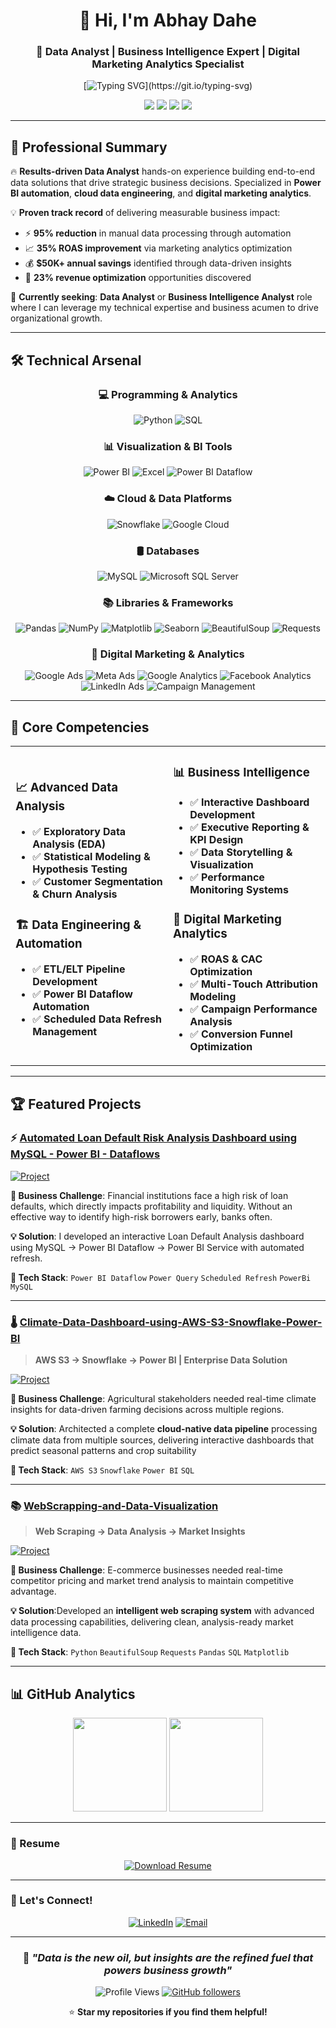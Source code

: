 <div align="center">

# 👋 Hi, I'm **Abhay Dahe**
### 🚀 **Data Analyst | Business Intelligence Expert | Digital Marketing Analytics Specialist**

[![Typing SVG](https://readme-typing-svg.herokuapp.com?font=Fira+Code&weight=600&size=28&pause=1000&color=FF6B35&center=true&vCenter=true&width=800&lines=Transforming+Raw+Data+Into+Strategic+Insights;AWS-S3+%7C+Power+BI+%7C+Python+%7C+SQL+Expert;Building+Enterprise-Grade+Data+Solutions;Ready+to+Drive+Your+Business+Growth!)](https://git.io/typing-svg)

<img src="https://img.shields.io/badge/🎓_B.Tech-Computer%20Engineering-blue?style=for-the-badge"/>
<img src="https://img.shields.io/badge/📍_Location-Pune%2C%20Maharashtra-green?style=for-the-badge"/>
<img src="https://img.shields.io/badge/💼_Open_to-Full--time%20Opportunities-red?style=for-the-badge"/>
<img src="https://img.shields.io/badge/🎯_Focus-Data%20Analytics%20%26%20BI-orange?style=for-the-badge"/>

</div>

---

## 🎯 **Professional Summary**

🔥 **Results-driven Data Analyst**  hands-on experience building end-to-end data solutions that drive strategic business decisions. Specialized in **Power BI automation**, **cloud data engineering**, and **digital marketing analytics**.

💡 **Proven track record** of delivering measurable business impact:
- ⚡ **95% reduction** in manual data processing through automation
- 📈 **35% ROAS improvement** via marketing analytics optimization  
- 💰 **$50K+ annual savings** identified through data-driven insights
- 🚀 **23% revenue optimization** opportunities discovered

🎯 **Currently seeking**: **Data Analyst** or **Business Intelligence Analyst** role where I can leverage my technical expertise and business acumen to drive organizational growth.

---


## 🛠️ Technical Arsenal

<div align="center">

### 💻 Programming & Analytics
![Python](https://img.shields.io/badge/Python-3776AB?style=for-the-badge&logo=python&logoColor=white)
![SQL](https://img.shields.io/badge/SQL-4479A1?style=for-the-badge&logo=postgresql&logoColor=white)

### 📊 Visualization & BI Tools
![Power BI](https://img.shields.io/badge/Power_BI-F2C811?style=for-the-badge&logo=powerbi&logoColor=black)
![Excel](https://img.shields.io/badge/Microsoft_Excel-217346?style=for-the-badge&logo=microsoft-excel&logoColor=white)
![Power BI Dataflow](https://img.shields.io/badge/Power_BI_Dataflow-F2C811?style=for-the-badge&logo=powerbi&logoColor=black)

### ☁️ Cloud & Data Platforms
![Snowflake](https://img.shields.io/badge/Snowflake-29B5E8?style=for-the-badge&logo=snowflake&logoColor=white)
![Google Cloud](https://img.shields.io/badge/Google_Cloud-4285F4?style=for-the-badge&logo=google-cloud&logoColor=white)

### 🛢️ Databases
![MySQL](https://img.shields.io/badge/MySQL-4479A1?style=for-the-badge&logo=mysql&logoColor=white)
![Microsoft SQL Server](https://img.shields.io/badge/Microsoft%20SQL%20Server-CC2927?style=for-the-badge&logo=microsoft%20sql%20server&logoColor=white)

### 📚 Libraries & Frameworks
![Pandas](https://img.shields.io/badge/Pandas-150458?style=for-the-badge&logo=pandas&logoColor=white)
![NumPy](https://img.shields.io/badge/NumPy-013243?style=for-the-badge&logo=numpy&logoColor=white)
![Matplotlib](https://img.shields.io/badge/Matplotlib-11557c?style=for-the-badge&logo=python&logoColor=white)
![Seaborn](https://img.shields.io/badge/Seaborn-3776AB?style=for-the-badge&logo=python&logoColor=white)
![BeautifulSoup](https://img.shields.io/badge/BeautifulSoup-59666C?style=for-the-badge&logo=python&logoColor=white)
![Requests](https://img.shields.io/badge/Requests-FF6F00?style=for-the-badge&logo=python&logoColor=white)

### 🎯 Digital Marketing & Analytics
![Google Ads](https://img.shields.io/badge/Google%20Ads-4285F4?style=for-the-badge&logo=google-ads&logoColor=white)
![Meta Ads](https://img.shields.io/badge/Meta%20Ads-1877F2?style=for-the-badge&logo=meta&logoColor=white)
![Google Analytics](https://img.shields.io/badge/Google%20Analytics-E37400?style=for-the-badge&logo=google-analytics&logoColor=white)
![Facebook Analytics](https://img.shields.io/badge/Facebook%20Analytics-1877F2?style=for-the-badge&logo=facebook&logoColor=white)
![LinkedIn Ads](https://img.shields.io/badge/LinkedIn%20Ads-0A66C2?style=for-the-badge&logo=linkedin&logoColor=white)
![Campaign Management](https://img.shields.io/badge/Campaign%20Management-FF6B35?style=for-the-badge&logo=target&logoColor=white)

</div>

---

## 💼 **Core Competencies**
<div align="center">
<table>
<tr>
<td width="50%">

### 📈 **Advanced Data Analysis**
- ✅ **Exploratory Data Analysis (EDA)**
- ✅ **Statistical Modeling & Hypothesis Testing**
- ✅ **Customer Segmentation & Churn Analysis**

### 🏗️ **Data Engineering & Automation**
- ✅ **ETL/ELT Pipeline Development**
- ✅ **Power BI Dataflow Automation**
- ✅ **Scheduled Data Refresh Management**
</td>
<td width="50%">

### 📊 **Business Intelligence**
- ✅ **Interactive Dashboard Development**
- ✅ **Executive Reporting & KPI Design**
- ✅ **Data Storytelling & Visualization**
- ✅ **Performance Monitoring Systems**

### 🎯 **Digital Marketing Analytics**
- ✅ **ROAS & CAC Optimization**
- ✅ **Multi-Touch Attribution Modeling**
- ✅ **Campaign Performance Analysis**
- ✅ **Conversion Funnel Optimization**

</td>
</tr>
</table>
</div>

---

## 🏆 **Featured Projects**

### ⚡ **[Automated Loan Default Risk Analysis Dashboard using MySQL - Power BI - Dataflows](https://github.com/Abhaydahe/Automated-Data-Pipeline-Dataflow)**

[![Project](https://img.shields.io/badge/🔗_View_Project-Data%20Automation-teal?style=for-the-badge&logo=github)](https://github.com/Abhaydahe/-Automated-Loan-Default-Risk-Analysis-Dashboard-using-MySQL---Power-BI---Dataflows)

**🎯 Business Challenge**: Financial institutions face a high risk of loan defaults, which directly impacts profitability and liquidity. Without an effective way to identify high-risk borrowers early, banks often.

**💡 Solution**: I developed an interactive Loan Default Analysis dashboard using MySQL → Power BI Dataflow → Power BI Service with automated refresh.

**🔧 Tech Stack**: `Power BI Dataflow` `Power Query` `Scheduled Refresh` `PowerBi` `MySQL`

---

### 🌡️ **[Climate-Data-Dashboard-using-AWS-S3-Snowflake-Power-BI](https://github.com/Abhaydahe/Climate-Data-Dashboard-using-AWS-S3-Snowflake-Power-BI)**
> **AWS S3 → Snowflake → Power BI | Enterprise Data Solution**

[![Project](https://img.shields.io/badge/🔗_View_Project-Climate%20Analytics-blue?style=for-the-badge&logo=github)](https://github.com/Abhaydahe/Climate-Data-Dashboard-using-AWS-S3-Snowflake-Power-BI)

**🎯 Business Challenge**: Agricultural stakeholders needed real-time climate insights for data-driven farming decisions across multiple regions.

**💡 Solution**: Architected a complete **cloud-native data pipeline** processing climate data from multiple sources, delivering interactive dashboards that predict seasonal patterns and crop suitability


**🔧 Tech Stack**: `AWS S3` `Snowflake` `Power BI` `SQL`

---

### 📚 **[WebScrapping-and-Data-Visualization](https://github.com/Abhaydahe/WebScrapping-and-Data-Visualization)**
> **Web Scraping → Data Analysis → Market Insights**

[![Project](https://img.shields.io/badge/🔗_View_Project-Market%20Intelligence-green?style=for-the-badge&logo=github)](https://github.com/Abhaydahe/WebScrapping-and-Data-Visualization)

**🎯 Business Challenge**: E-commerce businesses needed real-time competitor pricing and market trend analysis to maintain competitive advantage.

**💡 Solution**:Developed an **intelligent web scraping system** with advanced data processing capabilities, delivering clean, analysis-ready market intelligence data.

**🔧 Tech Stack**: `Python` `BeautifulSoup` `Requests` `Pandas` `SQL` `Matplotlib`

---


## 📊 GitHub Analytics

<div align="center">
  <img height="150em" src="https://github-readme-stats.vercel.app/api?username=Abhaydahe&show_icons=true&theme=algolia&include_all_commits=true&count_private=true"/>
  <img height="150em" src="https://github-readme-stats.vercel.app/api/top-langs/?username=Abhaydahe&layout=compact&langs_count=6&theme=algolia"/>
</div>

---

### 📄 Resume

<div align="center">

[![Download Resume](https://img.shields.io/badge/📄%20Download%20Full%20Resume-Click%20Here-red?style=for-the-badge&logo=adobe-acrobat-reader)](https://drive.google.com/file/d/1J8FA7FtWmUeoPDtohw44xNuEI3opowuO/view?usp=sharing)

</div>


---

### 🔗 Let's Connect!
<div align="center">
  
[![LinkedIn](https://img.shields.io/badge/LinkedIn-Connect-blue?style=for-the-badge&logo=linkedin)](https://linkedin.com/in/abhay-dahe)
[![Email](https://img.shields.io/badge/Email-Contact-red?style=for-the-badge&logo=gmail)](abhaydahe2206@gmail.com)

</div>

---

<div align="center">

### 💭 *"Data is the new oil, but insights are the refined fuel that powers business growth"*

![Profile Views](https://komarev.com/ghpvc/?username=Abhaydahe&color=blue&style=for-the-badge)
[![GitHub followers](https://img.shields.io/github/followers/Abhaydahe?style=for-the-badge&color=green)](https://github.com/Abhaydahe)

⭐ **Star my repositories if you find them helpful!**

</div>
